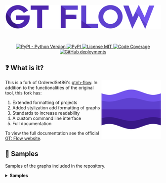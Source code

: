 <p></p>
<p align="center"><img src="https://raw.githubusercontent.com/velolib/gregtech-flow/master/assets/gt_flow.png"/></p>
<br>
<p align="center">
    <a href="https://pypi.org/project/gregtech-flow/">
        <img alt="PyPI - Python Version" src="https://img.shields.io/pypi/pyversions/gregtech.flow?style=for-the-badge">
    </a>
    <a href="https://pypi.org/project/gregtech-flow/" >
        <img alt="PyPI" src="https://img.shields.io/pypi/v/gregtech-flow?style=for-the-badge">
    </a>
    <a href="https://github.com/velolib/gregtech-flow/blob/master/LICENSE.txt" >
        <img src="https://img.shields.io/github/license/velolib/gregtech-flow?style=for-the-badge" alt="License MIT"/>
    </a>
    <a href="https://codecov.io/github/velolib/gregtech-flow" >
        <img src="https://img.shields.io/codecov/c/github/velolib/gregtech-flow?style=for-the-badge&token=Y59FTD1UC1" alt="Code Coverage"/>
    </a>
    <a href="https://velolib.github.io/gregtech-flow/">
        <img alt="GitHub deployments" src="https://img.shields.io/github/deployments/velolib/gregtech-flow/github-pages?label=deployment&style=for-the-badge">
    </a>
</p>
<p></p>

## ❓ What is it?
<img align="right" width="192" height="192" src="https://raw.githubusercontent.com/velolib/gregtech-flow/master/assets/logo_512x.png"/>

This is a fork of OrderedSet86's [gtnh-flow](https://github.com/OrderedSet86/gtnh-flow). In addition to the functionalities of the original tool, this fork has:
1. Extended formatting of projects
2. Added stylization add formatting of graphs
3. Standards to increase readability
4. A custom command line interface
5. Full documentation

To view the full documentation see the official [GT: Flow website](https://velolib.github.io/gregtech-flow/).

## 📖 Samples
Samples of the graphs included in the repository.
<details>
    <summary><strong>Samples</strong></summary>
    <img src="https://raw.githubusercontent.com/velolib/gregtech-flow/c5f8a9e02e2a1f2f84ab92f0ce28d2a6c3e620cc/samples/rutile-titanium.svg" alt="Rutile -> Titanium">
    <img src="https://raw.githubusercontent.com/velolib/gregtech-flow/c5f8a9e02e2a1f2f84ab92f0ce28d2a6c3e620cc/samples/epoxid.svg" alt="Epoxid">
</details>